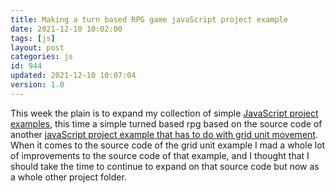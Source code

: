 ```yaml
---
title: Making a turn based RPG game javaScript project example
date: 2021-12-10 10:02:00
tags: [js]
layout: post
categories: js
id: 944
updated: 2021-12-10 10:07:04
version: 1.0
---
```


This week the plain is to expand my collection of simple [JavaScript project examples](/2021/04/02/js-javascript-example/), this time a simple turned based rpg based on the source code of another [javaScript project example that has to do with grid unit movement](/2020/08/11/js-javascript-example-grid-game-unit-movement/). When it comes to the source code of the grid unit example I mad a whole lot of improvements to the source code of that example, and I thought that I should take the time to continue to expand on that source code but now as a whole other project folder.


<!-- more -->

